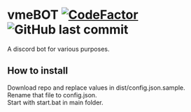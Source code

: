 # vmeBOT [![CodeFactor](https://www.codefactor.io/repository/github/risgar/saber-chan/badge)](https://www.codefactor.io/repository/github/risgar/vmebot) ![GitHub last commit](https://img.shields.io/github/last-commit/RisGar/vmeBOT)
A discord bot for various purposes.

## How to install
Download repo and replace values in dist/config.json.sample.  
Rename that file to config.json.  
Start with start.bat in main folder.

